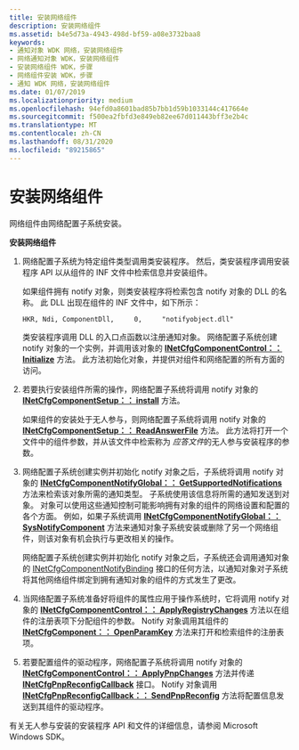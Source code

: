 ```yaml
---
title: 安装网络组件
description: 安装网络组件
ms.assetid: b4e5d73a-4943-498d-bf59-a08e3732baa8
keywords:
- 通知对象 WDK 网络，安装网络组件
- 网络通知对象 WDK，安装网络组件
- 安装网络组件 WDK，步骤
- 网络组件安装 WDK，步骤
- 通知 WDK 网络，安装网络组件
ms.date: 01/07/2019
ms.localizationpriority: medium
ms.openlocfilehash: 94efd0a8601bad85b7bb1d59b1033144c417664e
ms.sourcegitcommit: f500ea2fbfd3e849eb82ee67d011443bff3e2b4c
ms.translationtype: MT
ms.contentlocale: zh-CN
ms.lasthandoff: 08/31/2020
ms.locfileid: "89215865"
---
```

# <a name="installing-network-components"></a>安装网络组件

网络组件由网络配置子系统安装。

**安装网络组件**

1.  网络配置子系统为特定组件类型调用类安装程序。 然后，类安装程序调用安装程序 API 以从组件的 INF 文件中检索信息并安装组件。

    如果组件拥有 notify 对象，则类安装程序将检索包含 notify 对象的 DLL 的名称。 此 DLL 出现在组件的 INF 文件中，如下所示：

    ```INF
    HKR, Ndi, ComponentDll,     0,     "notifyobject.dll"
    ```

    类安装程序调用 DLL 的入口点函数以注册通知对象。 网络配置子系统创建 notify 对象的一个实例，并调用该对象的 [**INetCfgComponentControl：： Initialize**](/previous-versions/windows/hardware/network/ff547729(v=vs.85)) 方法。 此方法初始化对象，并提供对组件和网络配置的所有方面的访问。

2.  若要执行安装组件所需的操作，网络配置子系统将调用 notify 对象的 [**INetCfgComponentSetup：： install**](/previous-versions/windows/hardware/network/ff547762(v=vs.85)) 方法。

    如果组件的安装处于无人参与，则网络配置子系统将调用 notify 对象的 [**INetCfgComponentSetup：： ReadAnswerFile**](/previous-versions/windows/hardware/network/ff547765(v=vs.85)) 方法。 此方法将打开一个文件中的组件参数，并从该文件中检索称为 *应答文件*的无人参与安装程序的参数。

3.  网络配置子系统创建实例并初始化 notify 对象之后，子系统将调用 notify 对象的 [**INetCfgComponentNotifyGlobal：： GetSupportedNotifications**](/previous-versions/windows/hardware/network/ff547734(v=vs.85)) 方法来检索该对象所需的通知类型。 子系统使用该信息将所需的通知发送到对象。 对象可以使用这些通知控制可能影响拥有对象的组件的网络设置和配置的各个方面。 例如，如果子系统调用 [**INetCfgComponentNotifyGlobal：： SysNotifyComponent**](/previous-versions/windows/hardware/network/ff547736(v=vs.85)) 方法来通知对象子系统安装或删除了另一个网络组件，则该对象有机会执行与更改相关的操作。

    网络配置子系统创建实例并初始化 notify 对象之后，子系统还会调用通知对象的 [INetCfgComponentNotifyBinding](/previous-versions/windows/hardware/network/ff547730(v=vs.85)) 接口的任何方法，以通知对象对子系统将其他网络组件绑定到拥有通知对象的组件的方式发生了更改。

4.  当网络配置子系统准备好将组件的属性应用于操作系统时，它将调用 notify 对象的 [**INetCfgComponentControl：： ApplyRegistryChanges**](/previous-versions/windows/hardware/network/ff547727(v=vs.85)) 方法以在组件的注册表项下分配组件的参数。 Notify 对象调用其组件的 [**INetCfgComponent：： OpenParamKey**](/previous-versions/windows/hardware/network/ff547890(v=vs.85)) 方法来打开和检索组件的注册表项。

5.  若要配置组件的驱动程序，网络配置子系统将调用 notify 对象的 [**INetCfgComponentControl：： ApplyPnpChanges**](/previous-versions/windows/hardware/network/ff547726(v=vs.85)) 方法并传递 [**INetCfgPnpReconfigCallback**](/previous-versions/windows/hardware/network/ff547935(v=vs.85)) 接口。 Notify 对象调用 [**INetCfgPnpReconfigCallback：： SendPnpReconfig**](/previous-versions/windows/hardware/network/ff547943(v=vs.85)) 方法将配置信息发送到其组件的驱动程序。

有关无人参与安装的安装程序 API 和文件的详细信息，请参阅 Microsoft Windows SDK。